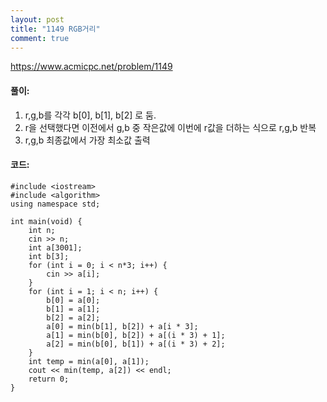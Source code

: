 ```yaml
---
layout: post
title: "1149 RGB거리"
comment: true
---
```

https://www.acmicpc.net/problem/1149

#### **풀이:**
1. r,g,b를 각각 b[0], b[1], b[2] 로 둠.
2. r을 선택했다면 이전에서 g,b 중 작은값에 이번에 r값을 더하는 식으로 r,g,b 반복
3. r,g,b 최종값에서 가장 최소값 출력

#### **코드:**

```
#include <iostream>
#include <algorithm>
using namespace std;

int main(void) {
	int n;
	cin >> n;
	int a[3001];
	int b[3];
	for (int i = 0; i < n*3; i++) {
		cin >> a[i];
	}
	for (int i = 1; i < n; i++) {
		b[0] = a[0];
		b[1] = a[1];
		b[2] = a[2];
		a[0] = min(b[1], b[2]) + a[i * 3];
		a[1] = min(b[0], b[2]) + a[(i * 3) + 1];
		a[2] = min(b[0], b[1]) + a[(i * 3) + 2];
	}
	int temp = min(a[0], a[1]);
	cout << min(temp, a[2]) << endl;
	return 0;
}
```

